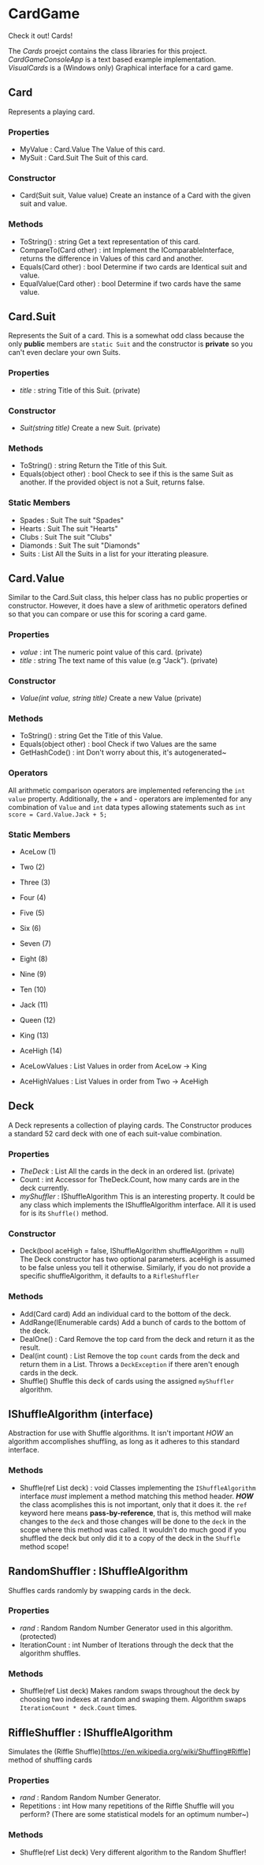 # CardGame
Check it out! Cards!

The *Cards* proejct contains the class libraries for this project.  *CardGameConsoleApp* is a text based example implementation.  *VisualCards* is a (Windows only) Graphical interface for a card game.

## Card
Represents a playing card.

### Properties
* MyValue : Card.Value          The Value of this card.
* MySuit : Card.Suit            The Suit of this card.

### Constructor
* Card(Suit suit, Value value)  Create an instance of a Card with the given suit and value.

### Methods
* ToString() : string           Get a text representation of this card.
* CompareTo(Card other) : int   Implement the IComparableInterface, returns the difference in Values of this card and another.
* Equals(Card other) : bool     Determine if two cards are Identical suit and value.
* EqualValue(Card other) : bool Determine if two cards have the same value.

## Card.Suit
Represents the Suit of a card.  This is a somewhat odd class because the only **public** members are `static Suit` and the constructor is **private** so you can't even declare your own Suits.

### Properties
* *title* : string              Title of this Suit.  (private)

### Constructor
* *Suit(string title)*          Create a new Suit. (private)

### Methods
* ToString() : string           Return the Title of this Suit.
* Equals(object other) : bool   Check to see if this is the same Suit as another.  If the provided object is not a Suit, returns false.

### Static Members
* Spades : Suit                 The suit "Spades"
* Hearts : Suit                 The suit "Hearts"
* Clubs : Suit                  The suit "Clubs"
* Diamonds : Suit               The suit "Diamonds"
* Suits : List<Suit>            All the Suits in a list for your itterating pleasure.

## Card.Value
Similar to the Card.Suit class, this helper class has no public properties or constructor.  However, it does have a slew of arithmetic operators defined so that you can compare or use this for scoring a card game.

### Properties
* *value* : int                 The numeric point value of this card.  (private)
* *title* : string              The text name of this value (e.g "Jack").  (private)

### Constructor
* *Value(int value, string title)* Create a new Value (private)

### Methods
* ToString() : string           Get the Title of this Value.
* Equals(object other) : bool   Check if two Values are the same
* GetHashCode() : int           Don't worry about this, it's autogenerated~

### Operators
All arithmetic comparison operators are implemented referencing the `int value` property.
Additionally, the + and - operators are implemented for any combination of `Value` and `int` data types allowing statements such as `int score = Card.Value.Jack + 5;`

### Static Members
* AceLow  (1)
* Two     (2)
* Three   (3)
* Four    (4)
* Five    (5)
* Six     (6)
* Seven   (7)
* Eight   (8)
* Nine    (9)
* Ten     (10)
* Jack    (11)
* Queen   (12)
* King    (13)
* AceHigh (14)

* AceLowValues : List<Value>          Values in order from AceLow -> King
* AceHighValues : List<Value>         Values in order from Two -> AceHigh

## Deck
A Deck represents a collection of playing cards.  The Constructor produces a standard 52 card deck with one of each suit-value combination.

### Properties
* *TheDeck* : List<Card>              All the cards in the deck in an ordered list. (private)
* Count : int                         Accessor for TheDeck.Count, how many cards are in the deck currently.
* *myShuffler* : IShuffleAlgorithm    This is an interesting property.  It could be any class which implements the IShuffleAlgorithm interface.  All it is used for is its `Shuffle()` method.

### Constructor
* Deck(bool aceHigh = false, IShuffleAlgorithm shuffleAlgorithm = null)
                                      The Deck constructor has two optional parameters.  aceHigh is assumed to be false unless you tell it otherwise.  Similarly, if you do not provide a specific shuffleAlgorithm, it defaults to a `RifleShuffler`
                                      
### Methods
* Add(Card card)                      Add an individual card to the bottom of the deck.
* AddRange(IEnumerable<Card> cards)   Add a bunch of cards to the bottom of the deck.
* DealOne() : Card                    Remove the top card from the deck and return it as the result.
* Deal(int count) : List<Card>        Remove the top `count` cards from the deck and return them in a List.  Throws a `DeckException` if there aren't enough cards in the deck.
* Shuffle()                           Shuffle this deck of cards using the assigned `myShuffler` algorithm.

## IShuffleAlgorithm (interface)
Abstraction for use with Shuffle algorithms.  It isn't important *HOW* an algorithm accomplishes shuffling, as long as it adheres to this standard interface.

### Methods
* Shuffle(ref List<Card> deck) : void
                                      Classes implementing the `IShuffleAlgorithm` interface *must* implement a method matching this method header.  ***HOW*** the class acomplishes this is not important, only that it does it.  the `ref` keyword here means **pass-by-reference**, that is, this method will make changes to the `deck` and those changes will be done to the `deck` in the scope where this method was called.  It wouldn't do much good if you shuffled the deck but only did it to a copy of the deck in the `Shuffle` method scope!

## RandomShuffler : IShuffleAlgorithm
Shuffles cards randomly by swapping cards in the deck.

### Properties
* *rand* : Random                     Random Number Generator used in this algorithm. (protected)
* IterationCount : int                Number of Iterations through the deck that the algorithm shuffles.  

### Methods
* Shuffle(ref List<Card> deck)        Makes random swaps throughout the deck by choosing two indexes at random and swaping them.  Algorithm swaps `IterationCount * deck.Count` times.

## RiffleShuffler : IShuffleAlgorithm
Simulates the (Riffle Shuffle)[https://en.wikipedia.org/wiki/Shuffling#Riffle] method of shuffling cards

### Properties
* *rand* : Random                     Random Number Generator.
* Repetitions : int                   How many repetitions of the Riffle Shuffle will you perform?  (There are some statistical models for an optimum number~)

### Methods
* Shuffle(ref List<Card> deck)        Very different algorithm to the Random Shuffler!  
